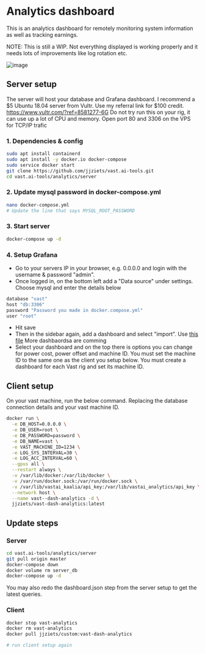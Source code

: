 # Analytics dashboard

This is an analytics dashboard for remotely monitoring system information as well as tracking earnings.

NOTE: This is still a WIP. Not everything displayed is working properly and it needs lots of improvements like log rotation etc.

![image](https://user-images.githubusercontent.com/19214485/142931964-4ea23bd8-8fd7-40e5-bfcf-c88a9fffc78c.png)


## Server setup

The server will host your database and Grafana dashboard.
I recommend a $5 Ubuntu 18.04 server from Vultr. Use my referral link for $100 credit.
https://www.vultr.com/?ref=8581277-6G
Do not try run this on your rig, it can use up a lot of CPU and memory.
Open port 80 and 3306 on the VPS for TCP/IP trafic

### 1. Dependencies & config
```bash
sudo apt install containerd
sudo apt install -y docker.io docker-compose
sudo service docker start
git clone https://github.com/jjziets/vast.ai-tools.git
cd vast.ai-tools/analytics/server
```

### 2. Update mysql password in docker-compose.yml
```bash
nano docker-compose.yml
# Update the line that says MYSQL_ROOT_PASSWORD
```

### 3. Start server
```bash
docker-compose up -d
```

### 4. Setup Grafana
- Go to your servers IP in your browser, e.g. 0.0.0.0 and login with the username & password "admin".
- Once logged in, on the bottom left add a "Data source" under settings. Choose mysql and enter the details below
```bash
database "vast"
host "db:3306"
password "Password you made in docker.compose.yml"
user "root"
```
- Hit save
- Then in the sidebar again, add a dashboard and select "import". Use [this file](https://raw.githubusercontent.com/jjziets/vast.ai-tools/master/analytics/server/config/Vast-HostView.json) More dashbaordsa are comming
- Select your dashboard and on the top there is options you can change for power cost, power offset and machine ID. You must set the machine ID to the same one as the client you setup below. You must create a dashboard for each Vast rig and set its machine ID.

## Client setup
On your vast machine, run the below command. Replacing the database connection details and your vast machine ID.

```bash
docker run \
  -e DB_HOST=0.0.0.0 \
  -e DB_USER=root \
  -e DB_PASSWORD=password \
  -e DB_NAME=vast \
  -e VAST_MACHINE_ID=1234 \
  -e LOG_SYS_INTERVAL=30 \
  -e LOG_ACC_INTERVAL=60 \
  --gpus all \
  --restart always \
  -v /var/lib/docker:/var/lib/docker \
  -v /var/run/docker.sock:/var/run/docker.sock \
  -v /var/lib/vastai_kaalia/api_key:/var/lib/vastai_analytics/api_key \
  --network host \
  --name vast--dash-analytics -d \
  jjziets/vast-dash-analytics:latest
```

## Update steps

### Server
```bash
cd vast.ai-tools/analytics/server
git pull origin master
docker-compose down
docker volume rm server_db
docker-compose up -d
```

You may also redo the dashboard.json step from the server setup to get the latest queries.

### Client
```bash
docker stop vast-analytics
docker rm vast-analytics
docker pull jjziets/custom:vast-dash-analytics

# run client setup again
```
